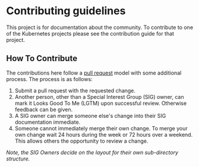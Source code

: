 # Contributing guidelines

This project is for documentation about the community. To contribute to one of
the Kubernetes projects please see the contribution guide for that project.

## How To Contribute

The contributions here follow a [pull request](https://help.github.com/articles/using-pull-requests/) model with some additional process.
The process is as follows:

1. Submit a pull request with the requested change.
2. Another person, other than a Special Interest Group (SIG) owner, can mark it Looks Good To Me (LGTM) upon successful review. Otherwise feedback can be given.
3. A SIG owner can merge someone else's change into their SIG documentation immediate.
4. Someone cannot immediately merge their own change. To merge your own change wait 24 hours during the week or 72 hours over a weekend. This allows others the opportunity to review a change.

_Note, the SIG Owners decide on the layout for their own sub-directory structure._
